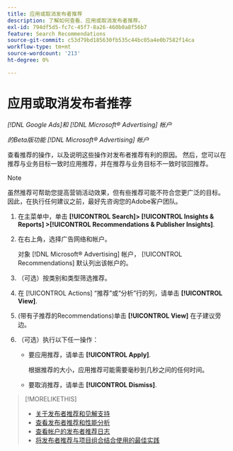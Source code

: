 ```yaml
---
title: 应用或取消发布者推荐
description: 了解如何查看、应用或取消发布者推荐。
exl-id: 794df5d5-fc7c-45f7-8a26-460b0a8f56b7
feature: Search Recommendations
source-git-commit: c53d79bd185630fb535c44bc05a4e0b7582f14ca
workflow-type: tm+mt
source-wordcount: '213'
ht-degree: 0%

---
```


# 应用或取消发布者推荐

*[!DNL Google Ads]和 [!DNL Microsoft® Advertising] 帐户*

*的Beta版功能 [!DNL Microsoft® Advertising] 帐户*

查看推荐的操作，以及说明这些操作对发布者推荐有利的原因。 然后，您可以在推荐与业务目标一致时应用推荐，并在推荐与业务目标不一致时驳回推荐。

>[!NOTE]
>
>虽然推荐可帮助您提高营销活动效果，但有些推荐可能不符合您更广泛的目标。 因此，在执行任何建议之前，最好先咨询您的Adobe客户团队。

1. 在主菜单中，单击 **[!UICONTROL Search]> [!UICONTROL Insights & Reports] >[!UICONTROL Recommendations & Publisher Insights]**.

1. 在右上角，选择广告网络和帐户。

   对象 [!DNL Microsoft® Advertising] 帐户， [!UICONTROL Recommendations] 默认列出该帐户的。

1. （可选）按类别和类型筛选推荐。

1. 在 [!UICONTROL Actions] “推荐”或“分析”行的列，请单击 **[!UICONTROL View]**.

1. (带有子推荐的Recommendations)单击 **[!UICONTROL View]** 在子建议旁边。

1. （可选）执行以下任一操作：

   * 要应用推荐，请单击 **[!UICONTROL Apply]**.

     根据推荐的大小，应用推荐可能需要毫秒到几秒之间的任何时间。

   * 要取消推荐，请单击 **[!UICONTROL Dismiss]**.

>[!MORELIKETHIS]
>
>* [关于发布者推荐和见解支持](recommendation-support.md)
>* [查看发布者推荐和性能分析](recommendation-view.md)
>* [查看帐户的发布者推荐日志](recommendation-view-log.md)
>* [将发布者推荐与项目组合结合使用的最佳实践](recommendation-best-practices.md)
